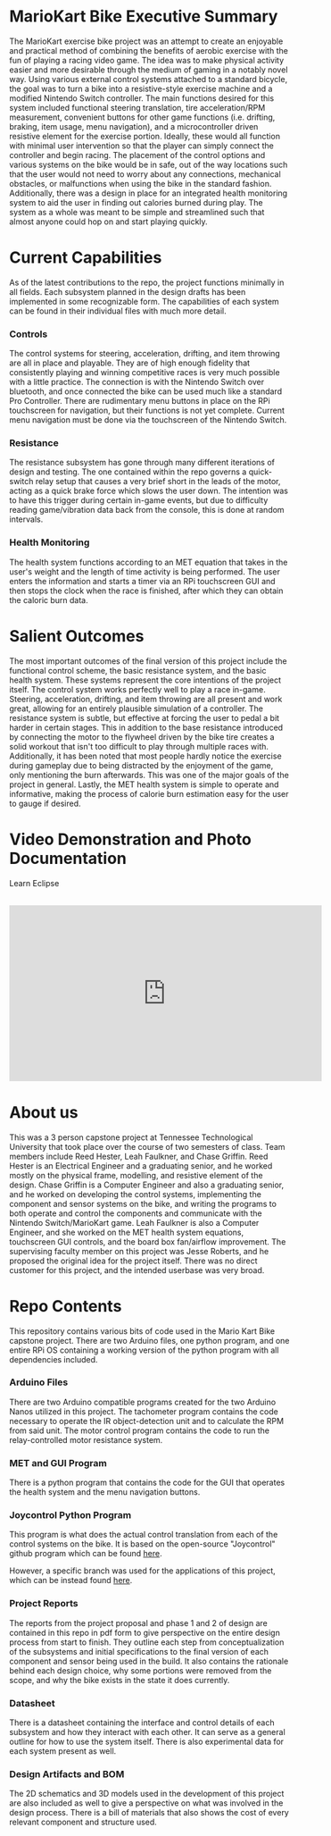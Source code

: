 # MarioKart Bike Executive Summary

The MarioKart exercise bike project was an attempt to create an enjoyable and practical method of combining the benefits of aerobic exercise with the fun of playing a racing video game. The idea was to make physical activity easier and more desirable through the medium of gaming in a notably novel way. Using various external control systems attached to a standard bicycle, the goal was to turn a bike into a resistive-style exercise machine and a modified Nintendo Switch controller. The main functions desired for this system included functional steering translation, tire acceleration/RPM measurement, convenient buttons for other game functions (i.e. drifting, braking, item usage, menu navigation), and a microcontroller driven resistive element for the exercise portion. Ideally, these would all function with minimal user intervention so that the player can simply connect the controller and begin racing. The placement of the control options and various systems on the bike would be in safe, out of the way locations such that the user would not need to worry about any connections, mechanical obstacles, or malfunctions when using the bike in the standard fashion. Additionally, there was a design in place for an integrated health monitoring system to aid the user in finding out calories burned during play. The system as a whole was meant to be simple and streamlined such that almost anyone could hop on and start playing quickly.

# Current Capabilities

As of the latest contributions to the repo, the project functions minimally in all fields. Each subsystem planned in the design drafts has been implemented in some recognizable form. The capabilities of each system can be found in their individual files with much more detail.

### Controls

The control systems for steering, acceleration, drifting, and item throwing are all in place and playable. They are of high enough fidelity that consistently playing and winning competitive races is very much possible with a little practice. The connection is with the Nintendo Switch over bluetooth, and once connected the bike can be used much like a standard Pro Controller. There are rudimentary menu buttons in place on the RPi touchscreen for navigation, but their functions is not yet complete. Current menu navigation must be done via the touchscreen of the Nintendo Switch.

### Resistance

The resistance subsystem has gone through many different iterations of design and testing. The one contained within the repo governs a quick-switch relay setup that causes a very brief short in the leads of the motor, acting as a quick brake force which slows the user down. The intention was to have this trigger during certain in-game events, but due to difficulty reading game/vibration data back from the console, this is done at random intervals.

### Health Monitoring

The health system functions according to an MET equation that takes in the user's weight and the length of time activity is being performed. The user enters the information and starts a timer via an RPi touchscreen GUI and then stops the clock when the race is finished, after which they can obtain the caloric burn data.

# Salient Outcomes

The most important outcomes of the final version of this project include the functional control scheme, the basic resistance system, and the basic health system. These systems represent the core intentions of the project itself. The control system works perfectly well to play a race in-game. Steering, acceleration, drifting, and item throwing are all present and work great, allowing for an entirely plausible simulation of a controller. The resistance system is subtle, but effective at forcing the user to pedal a bit harder in certain stages. This in addition to the base resistance introduced by connecting the motor to the flywheel driven by the bike tire creates a solid workout that isn't too difficult to play through multiple races with. Additionally, it has been noted that most people hardly notice the exercise during gameplay due to being distracted by the enjoyment of the game, only mentioning the burn afterwards. This was one of the major goals of the project in general. Lastly, the MET health system is simple to operate and informative, making the process of calorie burn estimation easy for the user to gauge if desired.

# Video Demonstration and Photo Documentation

<!DOCTYPE html>
<html>
   <head>
      <title>HTML Video embed</title>
   </head>
   <body>
      <p>Learn Eclipse</p>
      <br />
      <iframe width="560" height="315" src="https://drive.google.com/file/d/1XO-LJ3wKvhisHmPTuDnR830Og8hAM-FM/view?usp=sharing" frameborder="0" allowfullscreen></iframe>
      </iframe>
   </body>
</html>

# About us

This was a 3 person capstone project at Tennessee Technological University that took place over the course of two semesters of class. Team members include Reed Hester, Leah Faulkner, and Chase Griffin. Reed Hester is an Electrical Engineer and a graduating senior, and he worked mostly on the physical frame, modelling, and resistive element of the design. Chase Griffin is a Computer Engineer and also a graduating senior, and he worked on developing the control systems, implementing the component and sensor systems on the bike, and writing the programs to both operate and control the components and communicate with the Nintendo Switch/MarioKart game. Leah Faulkner is also a Computer Engineer, and she worked on the MET health system equations, touchscreen GUI controls, and the board box fan/airflow improvement. The supervising faculty member on this project was Jesse Roberts, and he proposed the original idea for the project itself. There was no direct customer for this project, and the intended userbase was very broad.

# Repo Contents
This repository contains various bits of code used in the Mario Kart Bike capstone project. There are two Arduino files, one python program, and one entire RPi OS containing a working version of the python program with all dependencies included.

### Arduino Files

There are two Arduino compatible programs created for the two Arduino Nanos utilized in this project. The tachometer program contains the code necessary to operate the IR object-detection unit and to calculate the RPM from said unit. The motor control program contains the code to run the relay-controlled motor resistance system.

### MET and GUI Program

There is a python program that contains the code for the GUI that operates the health system and the menu navigation buttons.

### Joycontrol Python Program

This program is what does the actual control translation from each of the control systems on the bike. It is based on the open-source "Joycontrol" github program which can be found [here](https://github.com/mart1nro/joycontrol).

However, a specific branch was used for the applications of this project, which can be instead found [here](https://github.com/Poohl/joycontrol).

### Project Reports

The reports from the project proposal and phase 1 and 2 of design are contained in this repo in pdf form to give perspective on the entire design process from start to finish. They outline each step from conceptualization of the subsystems and initial specifications to the final version of each component and sensor being used in the build. It also contains the rationale behind each design choice, why some portions were removed from the scope, and why the bike exists in the state it does currently.

### Datasheet

There is a datasheet containing the interface and control details of each subsystem and how they interact with each other. It can serve as a general outline for how to use the system itself. There is also experimental data for each system present as well.

### Design Artifacts and BOM

The 2D schematics and 3D models used in the development of this project are also included as well to give a perspective on what was involved in the design process. There is a bill of materials that also shows the cost of every relevant component and structure used.

